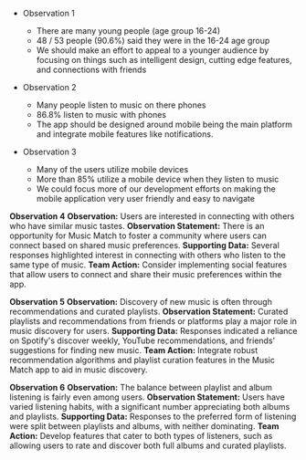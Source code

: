 - Observation 1
  - There are many young people (age group 16-24)
  - 48 / 53 people (90.6%) said they were in the 16-24 age group
  - We should make an effort to appeal to a younger audience by focusing on things such as intelligent design, cutting edge features, and connections with friends

- Observation 2
  - Many people listen to music on there phones
  - 86.8% listen to music with phones
  - The app should be designed around mobile being the main platform and integrate mobile features like notifications.

- Observation 3
  - Many of the users utilize mobile devices
  - More than 85% utilize a mobile device when they listen to music
  - We could focus more of our development efforts on making the mobile application very user friendly and easy to navigate
 
**Observation 4**
**Observation:**
Users are interested in connecting with others who have similar music tastes.
**Observation Statement:**
There is an opportunity for Music Match to foster a community where users can connect based on shared music preferences.
**Supporting Data:**
Several responses highlighted interest in connecting with others who listen to the same type of music.
**Team Action:**
Consider implementing social features that allow users to connect and share their music preferences within the app.

**Observation 5**
**Observation:**
Discovery of new music is often through recommendations and curated playlists.
**Observation Statement:**
Curated playlists and recommendations from friends or platforms play a major role in music discovery for users.
**Supporting Data:**
Responses indicated a reliance on Spotify's discover weekly, YouTube recommendations, and friends' suggestions for finding new music.
**Team Action:** Integrate robust recommendation algorithms and playlist curation features in the Music Match app to aid in music discovery.

**Observation 6**
**Observation:**
The balance between playlist and album listening is fairly even among users.
**Observation Statement:**
Users have varied listening habits, with a significant number appreciating both albums and playlists.
**Supporting Data:**
Responses to the preferred form of listening were split between playlists and albums, with neither dominating.
**Team Action:**
Develop features that cater to both types of listeners, such as allowing users to rate and discover both full albums and curated playlists.

